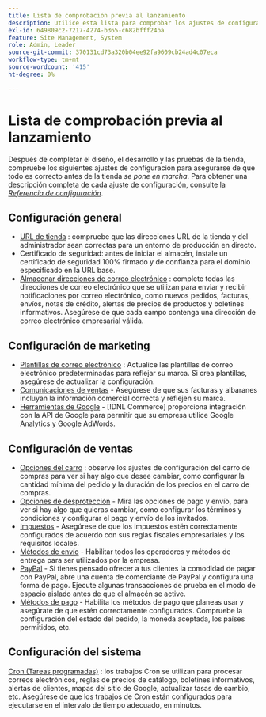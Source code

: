 ```yaml
---
title: Lista de comprobación previa al lanzamiento
description: Utilice esta lista para comprobar los ajustes de configuración necesarios y asegurarse de que todo es correcto antes de que la tienda entre en producción.
exl-id: 649809c2-7217-4274-b365-c682bfff24ba
feature: Site Management, System
role: Admin, Leader
source-git-commit: 370131cd73a320b04ee92fa9609cb24ad4c07eca
workflow-type: tm+mt
source-wordcount: '415'
ht-degree: 0%

---
```


# Lista de comprobación previa al lanzamiento

Después de completar el diseño, el desarrollo y las pruebas de la tienda, compruebe los siguientes ajustes de configuración para asegurarse de que todo es correcto antes de la tienda _se pone en marcha_. Para obtener una descripción completa de cada ajuste de configuración, consulte la [_Referencia de configuración_](../configuration-reference/guide-overview.md).

## Configuración general

- [URL de tienda](../stores-purchase/store-urls.md) : compruebe que las direcciones URL de la tienda y del administrador sean correctas para un entorno de producción en directo.
- Certificado de seguridad: antes de iniciar el almacén, instale un certificado de seguridad 100% firmado y de confianza para el dominio especificado en la URL base.
- [Almacenar direcciones de correo electrónico](../getting-started/store-details.md#store-email-addresses) : complete todas las direcciones de correo electrónico que se utilizan para enviar y recibir notificaciones por correo electrónico, como nuevos pedidos, facturas, envíos, notas de crédito, alertas de precios de productos y boletines informativos. Asegúrese de que cada campo contenga una dirección de correo electrónico empresarial válida.

## Configuración de marketing

- [Plantillas de correo electrónico](../systems/email-templates.md) : Actualice las plantillas de correo electrónico predeterminadas para reflejar su marca. Si crea plantillas, asegúrese de actualizar la configuración.
- [Comunicaciones de ventas](../stores-purchase/introduction.md#order-management-and-operations) - Asegúrese de que sus facturas y albaranes incluyan la información comercial correcta y reflejen su marca.
- [Herramientas de Google](../merchandising-promotions/google-tools.md) - [!DNL Commerce] proporciona integración con la API de Google para permitir que su empresa utilice Google Analytics y Google AdWords.

## Configuración de ventas

- [Opciones del carro](../stores-purchase/cart-configuration.md) : observe los ajustes de configuración del carro de compras para ver si hay algo que desee cambiar, como configurar la cantidad mínima del pedido y la duración de los precios en el carro de compras.
- [Opciones de desprotección](../stores-purchase/checkout-process.md#checkout-options) - Mira las opciones de pago y envío, para ver si hay algo que quieras cambiar, como configurar los términos y condiciones y configurar el pago y envío de los invitados.
- [Impuestos](../stores-purchase/taxes.md) - Asegúrese de que los impuestos estén correctamente configurados de acuerdo con sus reglas fiscales empresariales y los requisitos locales.
- [Métodos de envío](../stores-purchase/delivery.md) - Habilitar todos los operadores y métodos de entrega para ser utilizados por la empresa.
- [PayPal](../stores-purchase/paypal.md) - Si tienes pensado ofrecer a tus clientes la comodidad de pagar con PayPal, abre una cuenta de comerciante de PayPal y configura una forma de pago. Ejecute algunas transacciones de prueba en el modo de espacio aislado antes de que el almacén se active.
- [Métodos de pago](../stores-purchase/payments.md) - Habilita los métodos de pago que planeas usar y asegúrate de que estén correctamente configurados. Compruebe la configuración del estado del pedido, la moneda aceptada, los países permitidos, etc.

## Configuración del sistema

[Cron (Tareas programadas)](../systems/cron.md) : los trabajos Cron se utilizan para procesar correos electrónicos, reglas de precios de catálogo, boletines informativos, alertas de clientes, mapas del sitio de Google, actualizar tasas de cambio, etc. Asegúrese de que los trabajos de Cron están configurados para ejecutarse en el intervalo de tiempo adecuado, en minutos.
